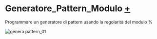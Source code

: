 # Generatore_Pattern_Modulo [+](https://editor.p5js.org/lucrezia1234/full/tiJtQH5Bt)

Programmare un generatore di pattern usando la regolarità del modulo %

![genera pattern_01](https://user-images.githubusercontent.com/79698027/114922350-d76d9f00-9e2b-11eb-9934-7840f51cfd11.JPG)





